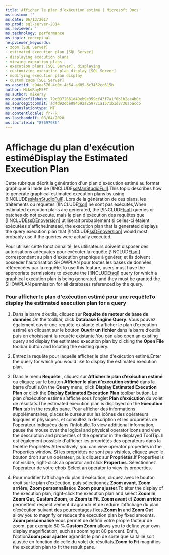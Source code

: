 ```yaml
---
title: Afficher le plan d’exécution estimé | Microsoft Docs
ms.custom: ''
ms.date: 06/13/2017
ms.prod: sql-server-2014
ms.reviewer: ''
ms.technology: performance
ms.topic: conceptual
helpviewer_keywords:
- zoom [SQL Server]
- estimated execution plan [SQL Server]
- displaying execution plans
- viewing execution plans
- execution plans [SQL Server], displaying
- customizing execution plan display [SQL Server]
- modifying execution plan display
- custom zoom [SQL Server]
ms.assetid: e94aa576-4c0c-4c54-ad05-6c3432cc615b
author: MikeRayMSFT
ms.author: mikeray
ms.openlocfilehash: 79c0972661d40eb9e359cf43f7a1f0b1b2ae4b0c
ms.sourcegitcommit: ad4d92dce894592a259721a1571b1d8736abacdb
ms.translationtype: MT
ms.contentlocale: fr-FR
ms.lasthandoff: 08/04/2020
ms.locfileid: "87697986"
---
```

# <a name="display-the-estimated-execution-plan"></a><span data-ttu-id="df355-102">Affichage du plan d'exécution estimé</span><span class="sxs-lookup"><span data-stu-id="df355-102">Display the Estimated Execution Plan</span></span>
  <span data-ttu-id="df355-103">Cette rubrique décrit la génération d'un plan d'exécution estimé au format graphique à l'aide de [!INCLUDE[ssManStudioFull](../../includes/ssmanstudiofull-md.md)].</span><span class="sxs-lookup"><span data-stu-id="df355-103">This topic describes how to generate graphical estimated execution plans by using [!INCLUDE[ssManStudioFull](../../includes/ssmanstudiofull-md.md)].</span></span> <span data-ttu-id="df355-104">Lors de la génération de ces plans, les traitements ou requêtes [!INCLUDE[tsql](../../includes/tsql-md.md)] ne sont pas exécutés,</span><span class="sxs-lookup"><span data-stu-id="df355-104">When estimated execution plans are generated, the [!INCLUDE[tsql](../../includes/tsql-md.md)] queries or batches do not execute.</span></span> <span data-ttu-id="df355-105">mais le plan d'exécution des requêtes que [!INCLUDE[ssDEnoversion](../../includes/ssdenoversion-md.md)] utiliserait probablement si celles-ci étaient exécutées s'affiche.</span><span class="sxs-lookup"><span data-stu-id="df355-105">Instead, the execution plan that is generated displays the query execution plan that [!INCLUDE[ssDEnoversion](../../includes/ssdenoversion-md.md)] would most probably use if the queries were actually executed.</span></span>  
  
 <span data-ttu-id="df355-106">Pour utiliser cette fonctionnalité, les utilisateurs doivent disposer des autorisations adéquates pour exécuter la requête [!INCLUDE[tsql](../../includes/tsql-md.md)] correspondant au plan d'exécution graphique à générer, et ils doivent posséder l'autorisation SHOWPLAN pour toutes les bases de données référencées par la requête.</span><span class="sxs-lookup"><span data-stu-id="df355-106">To use this feature, users must have the appropriate permissions to execute the [!INCLUDE[tsql](../../includes/tsql-md.md)] query for which a graphical execution plan is being generated, and they must be granted the SHOWPLAN permission for all databases referenced by the query.</span></span>  
  
### <a name="to-display-the-estimated-execution-plan-for-a-query"></a><span data-ttu-id="df355-107">Pour afficher le plan d'exécution estimé pour une requête</span><span class="sxs-lookup"><span data-stu-id="df355-107">To display the estimated execution plan for a query</span></span>  
  
1.  <span data-ttu-id="df355-108">Dans la barre d’outils, cliquez sur **Requête de moteur de base de données**.</span><span class="sxs-lookup"><span data-stu-id="df355-108">On the toolbar, click **Database Engine Query**.</span></span> <span data-ttu-id="df355-109">Vous pouvez également ouvrir une requête existante et afficher le plan d’exécution estimé en cliquant sur le bouton **Ouvrir un fichier** dans la barre d’outils puis en choisissant la requête existante.</span><span class="sxs-lookup"><span data-stu-id="df355-109">You can also open an existing query and display the estimated execution plan by clicking the **Open File** toolbar button and locating the existing query.</span></span>  
  
2.  <span data-ttu-id="df355-110">Entrez la requête pour laquelle afficher le plan d'exécution estimé.</span><span class="sxs-lookup"><span data-stu-id="df355-110">Enter the query for which you would like to display the estimated execution plan.</span></span>  
  
3.  <span data-ttu-id="df355-111">Dans le menu **Requête** , cliquez sur **Afficher le plan d’exécution estimé** ou cliquez sur le bouton **Afficher le plan d’exécution estimé** dans la barre d’outils.</span><span class="sxs-lookup"><span data-stu-id="df355-111">On the **Query** menu, click **Display Estimated Execution Plan** or click the **Display Estimated Execution Plan** toolbar button.</span></span> <span data-ttu-id="df355-112">Le plan d’exécution estimé s’affiche sous l’onglet **Plan d’exécution** du volet de résultats.</span><span class="sxs-lookup"><span data-stu-id="df355-112">The estimated execution plan is displayed on the **Execution Plan** tab in the results pane.</span></span> <span data-ttu-id="df355-113">Pour afficher des informations supplémentaires, placez le curseur sur les icônes des opérateurs logiques et physiques, et consultez la description et les propriétés de l'opérateur indiquées dans l'infobulle.</span><span class="sxs-lookup"><span data-stu-id="df355-113">To view additional information, pause the mouse over the logical and physical operator icons and view the description and properties of the operator in the displayed ToolTip.</span></span> <span data-ttu-id="df355-114">Il est également possible d'afficher les propriétés des opérateurs dans la fenêtre Propriétés.</span><span class="sxs-lookup"><span data-stu-id="df355-114">Alternatively, you can view operator properties in the Properties window.</span></span> <span data-ttu-id="df355-115">Si les propriétés ne sont pas visibles, cliquez avec le bouton droit sur un opérateur, puis cliquez sur **Propriétés**.</span><span class="sxs-lookup"><span data-stu-id="df355-115">If Properties is not visible, right-click an operator and click **Properties**.</span></span> <span data-ttu-id="df355-116">Sélectionnez l'opérateur de votre choix.</span><span class="sxs-lookup"><span data-stu-id="df355-116">Select an operator to view its properties.</span></span>  
  
4.  <span data-ttu-id="df355-117">Pour modifier l’affichage du plan d’exécution, cliquez avec le bouton droit sur le plan d’exécution, puis sélectionnez **Zoom avant**, **Zoom arrière**, **Zoom personnalisé**ou **Zoom pour ajuster**.</span><span class="sxs-lookup"><span data-stu-id="df355-117">To alter the display of the execution plan, right-click the execution plan and select **Zoom In**, **Zoom Out**, **Custom Zoom**, or **Zoom to Fit**.</span></span> <span data-ttu-id="df355-118">**Zoom avant** et **Zoom arrière** permettent respectivement d’agrandir et de réduire l’affichage du plan d’exécution suivant des pourcentages fixes.</span><span class="sxs-lookup"><span data-stu-id="df355-118">**Zoom In** and **Zoom Out** allow you to magnify or reduce the execution plan by fixed amounts.</span></span> <span data-ttu-id="df355-119">**Zoom personnalisé** vous permet de définir votre propre facteur de zoom, par exemple 80 %.</span><span class="sxs-lookup"><span data-stu-id="df355-119">**Custom Zoom** allows you to define your own display magnification, such as zooming at 80 percent.</span></span> <span data-ttu-id="df355-120">Enfin, l’option**Zoom pour ajuster** agrandit le plan de sorte que sa taille soit ajustée en fonction de celle du volet de résultats.</span><span class="sxs-lookup"><span data-stu-id="df355-120">**Zoom to Fit** magnifies the execution plan to fit the result pane.</span></span>  
  
  
